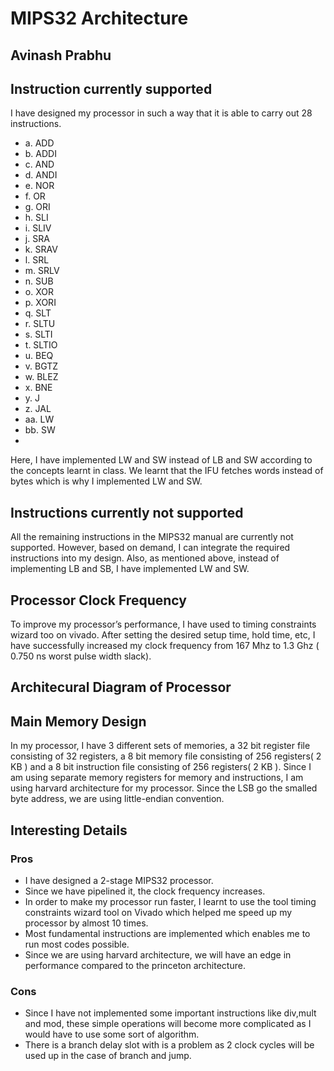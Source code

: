 # MIPS32 Architecture

## Avinash Prabhu 

## Instruction currently supported

I have designed my processor in such a way
that it is able to carry out 28 instructions.

- a. ADD
- b. ADDI
- c. AND
- d. ANDI
- e. NOR
- f. OR
- g. ORI
- h. SLI
- i. SLIV
- j. SRA
- k. SRAV
- l. SRL
- m. SRLV
- n. SUB
- o. XOR
- p. XORI
- q. SLT
- r. SLTU
- s. SLTI
- t. SLTIO
- u. BEQ
- v. BGTZ
- w. BLEZ
- x. BNE
- y. J
- z. JAL
- aa. LW
- bb. SW
-
Here, I have implemented LW and SW instead of LB and SW according to the concepts learnt in
class. We learnt that the IFU fetches words instead of bytes which is why I implemented LW and
SW.

## Instructions currently not supported

All the remaining instructions in the MIPS32 manual are currently not supported. However, based
on demand, I can integrate the required instructions into my design.
Also, as mentioned above, instead of implementing LB and SB, I have implemented LW and SW.


## Processor Clock Frequency

To improve my processor’s performance, I have used to timing constraints wizard too on vivado.
After setting the desired setup time, hold time, etc, I have successfully increased my clock
frequency from 167 Mhz to 1.3 Ghz ( 0.750 ns worst pulse width slack).

## Architecural Diagram of Processor

## Main Memory Design

In my processor, I have 3 different sets of memories, a 32 bit register file consisting of 32 registers,
a 8 bit memory file consisting of 256 registers( 2 KB ) and a 8 bit instruction file consisting of 256
registers( 2 KB ).
Since I am using separate memory registers for memory and instructions, I am using harvard
architecture for my processor.
Since the LSB go the smalled byte address, we are using little-endian convention.


## Interesting Details

### Pros

- I have designed a 2-stage MIPS32 processor.
- Since we have pipelined it, the clock frequency increases.
- In order to make my processor run faster, I learnt to use the tool timing constraints wizard
    tool on Vivado which helped me speed up my processor by almost 10 times.
- Most fundamental instructions are implemented which enables me to run most codes
    possible.
- Since we are using harvard architecture, we will have an edge in performance compared to
    the princeton architecture.

### Cons

- Since I have not implemented some important instructions like div,mult and mod, these
    simple operations will become more complicated as I would have to use some sort of
    algorithm.
- There is a branch delay slot with is a problem as 2 clock cycles will be used up in the case of
    branch and jump.


